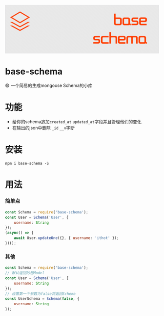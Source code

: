 ![android-sex-http](art/logo.png)

# base-schema
:smile: 一个简易的生成mongoose Schema的小库

# 功能
- 给你的schema追加`created_at` `updated_at`字段并且管理他们的变化 
- 在输出的json中删除 `_id` `__v`字断
  
# 安装
```
npm i base-schema -S
```

# 用法 

### 简单点
```javascript
const Schema = require('base-schema');
const User = Schema('User', {
    username: String
});
(async() => {
    await User.updateOne({}, { username: 'ithot' });
})();
```

### 其他
```javascript
const Schema = require('base-schema');
// 默认返回的是Model
const User = Schema('User', {
    username: String
});
// 设置第一个参数为false将返回Schema
const UserSchema = Schema(false, {
    username: String
});
```